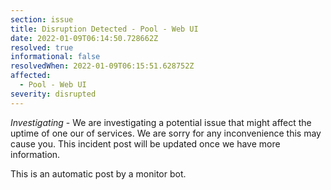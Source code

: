 ```yaml
---
section: issue
title: Disruption Detected - Pool - Web UI
date: 2022-01-09T06:14:50.728662Z
resolved: true
informational: false
resolvedWhen: 2022-01-09T06:15:51.628752Z
affected:
  - Pool - Web UI
severity: disrupted
---
```

*Investigating* - We are investigating a potential issue that might affect the uptime of one our of services. We are sorry for any inconvenience this may cause you. This incident post will be updated once we have more information.

This is an automatic post by a monitor bot.
        